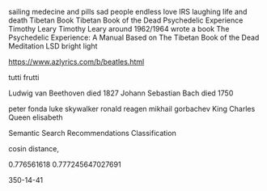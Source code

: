﻿sailing
medecine and pills
sad people
endless love
IRS
laughing
life and death
Tibetan Book
Tibetan Book of the Dead
Psychedelic Experience
Timothy Leary
    Timothy Leary around 1962/1964 wrote a book
    The Psychedelic Experience: A Manual Based on The Tibetan Book of the Dead 
Meditation
LSD
bright light

https://www.azlyrics.com/b/beatles.html


tutti frutti

Ludwig van Beethoven died 1827
Johann Sebastian Bach died 1750

peter fonda
luke skywalker
ronald reagen
mikhail gorbachev
King Charles
Queen elisabeth

Semantic Search
Recommendations
Classification

cosin distance, 


0.776561618
0.777245647027691

350-14-41